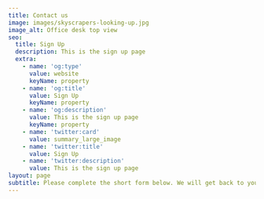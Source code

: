 ```yaml
---
title: Contact us
image: images/skyscrapers-looking-up.jpg
image_alt: Office desk top view
seo:
  title: Sign Up
  description: This is the sign up page
  extra:
    - name: 'og:type'
      value: website
      keyName: property
    - name: 'og:title'
      value: Sign Up
      keyName: property
    - name: 'og:description'
      value: This is the sign up page
      keyName: property
    - name: 'twitter:card'
      value: summary_large_image
    - name: 'twitter:title'
      value: Sign Up
    - name: 'twitter:description'
      value: This is the sign up page
layout: page
subtitle: Please complete the short form below. We will get back to you shortly.
---
```

